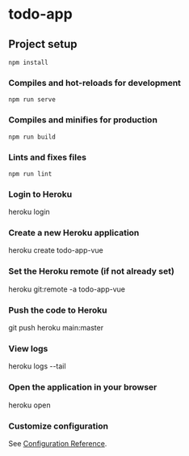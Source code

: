 # todo-app

## Project setup
```
npm install
```

### Compiles and hot-reloads for development
```
npm run serve
```

### Compiles and minifies for production
```
npm run build
```

### Lints and fixes files
```
npm run lint
```

### Login to Heroku
heroku login

### Create a new Heroku application
heroku create todo-app-vue

### Set the Heroku remote (if not already set)
heroku git:remote -a todo-app-vue

### Push the code to Heroku
git push heroku main:master

### View logs
heroku logs --tail

### Open the application in your browser
heroku open


### Customize configuration
See [Configuration Reference](https://cli.vuejs.org/config/).
